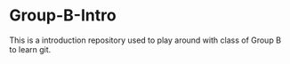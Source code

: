 # Group-B-Intro
This is a introduction repository used to play around with class of Group B to learn git.

